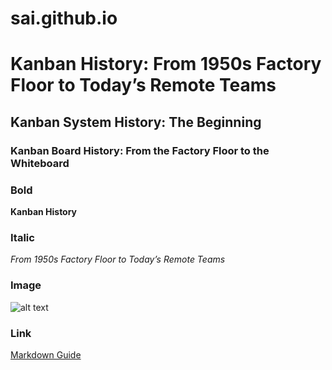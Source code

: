 # sai.github.io
# Kanban History: From 1950s Factory Floor to Today’s Remote Teams
## Kanban System History: The Beginning
### Kanban Board History: From the Factory Floor to the Whiteboard
### Bold
**Kanban History**
### Italic
*From 1950s Factory Floor to Today’s Remote Teams*
### Image
![alt text](https://assets.toptal.io/images?url=https%3A%2F%2Fbs-uploads.toptal.io%2Fblackfish-uploads%2Fpublic-files%2FUntitled-c1c5294701185de6bfc2ad3e915e4861.png)
### Link
[Markdown Guide]([https://www.markdownguide.org](https://www.toptal.com/project-managers/project-management-consultant/kanban-remote-teams)https://www.toptal.com/project-managers/project-management-consultant/kanban-remote-teams)
